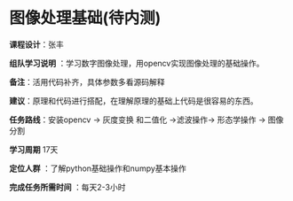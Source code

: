 # 图像处理基础(待内测)

**课程设计**：张丰


**组队学习说明** ：学习数字图像处理，用opencv实现图像处理的基础操作。

**备注**：活用代码补齐，具体参数多看源码解释

**建议**：原理和代码进行搭配，在理解原理的基础上代码是很容易的东西。

**任务路线**：安装opencv -> 灰度变换 和二值化 ->滤波操作-> 形态学操作 -> 图像分割

**学习周期** 17天

**定位人群** ：了解python基础操作和numpy基本操作

**完成任务所需时间** ：每天2-3小时